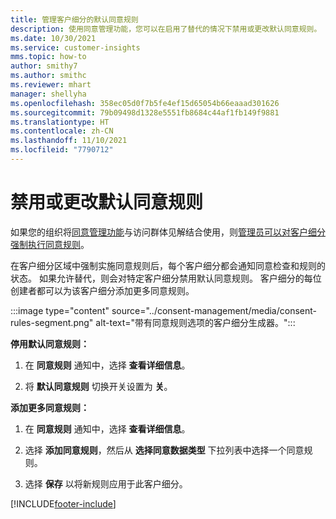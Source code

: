 ```yaml
---
title: 管理客户细分的默认同意规则
description: 使用同意管理功能，您可以在启用了替代的情况下禁用或更改默认同意规则。
ms.date: 10/30/2021
ms.service: customer-insights
mms.topic: how-to
author: smithy7
ms.author: smithc
ms.reviewer: mhart
manager: shellyha
ms.openlocfilehash: 358ec05d0f7b5fe4ef15d65054b66eaaad301626
ms.sourcegitcommit: 79b09498d1328e5551fb8684c44af1fb149f9881
ms.translationtype: HT
ms.contentlocale: zh-CN
ms.lasthandoff: 11/10/2021
ms.locfileid: "7790712"
---
```

# <a name="disable-or-change-default-consent-rules"></a>禁用或更改默认同意规则

如果您的组织将[同意管理功能](../consent-management/overview.md)与访问群体见解结合使用，则[管理员可以对客户细分强制执行同意规则](activate-consent.md)。 

在客户细分区域中强制实施同意规则后，每个客户细分都会通知同意检查和规则的状态。 如果允许替代，则会对特定客户细分禁用默认同意规则。 客户细分的每位创建者都可以为该客户细分添加更多同意规则。 

:::image type="content" source="../consent-management/media/consent-rules-segment.png" alt-text="带有同意规则选项的客户细分生成器。":::

**停用默认同意规则：**

1. 在 **同意规则** 通知中，选择 **查看详细信息**。 

1. 将 **默认同意规则** 切换开关设置为 **关**。

**添加更多同意规则：**

1. 在 **同意规则** 通知中，选择 **查看详细信息**。 

1. 选择 **添加同意规则**，然后从 **选择同意数据类型** 下拉列表中选择一个同意规则。

1. 选择 **保存** 以将新规则应用于此客户细分。

[!INCLUDE[footer-include](../includes/footer-banner.md)] 
